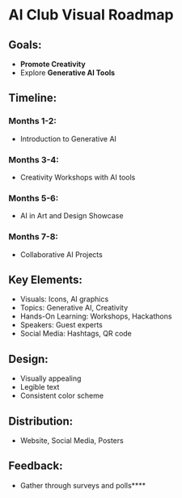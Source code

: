 # AI Club Visual Roadmap

## Goals:
- **Promote Creativity**
- Explore **Generative AI Tools**

## Timeline:

### Months 1-2:
- Introduction to Generative AI

### Months 3-4:
- Creativity Workshops with AI tools

### Months 5-6:
- AI in Art and Design Showcase

### Months 7-8:
- Collaborative AI Projects

## Key Elements:
- Visuals: Icons, AI graphics
- Topics: Generative AI, Creativity
- Hands-On Learning: Workshops, Hackathons
- Speakers: Guest experts
- Social Media: Hashtags, QR code

## Design:
- Visually appealing
- Legible text
- Consistent color scheme

## Distribution:
- Website, Social Media, Posters

## Feedback:
- Gather through surveys and polls****
